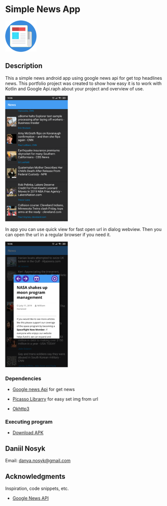 





# Simple News App
<p align="left">
  <img src="app/src/main/assets/icon.png" width="100" title="hover text">
</p>



## Description

This a simple news android app using google news api for get top headlines news. This portfolio project was created to show how easy it is to work with Kotlin and Google Api.raph about your project and overview of use.

<p align="left">
  <img src="app/src/main/assets/screen1.png" width="200" title="hover text">
</p>

In app you can use quick view for fast open url in dialog webview. Then you can open the url in a regular browser if you need it.

<p align="left">
  <img src="app/src/main/assets/screen2.png" width="200" title="hover text">
</p>

### Dependencies

* [Google news Api](https://newsapi.org/s/google-news-api) 
for get news

* [Picasso Librarry](https://github.com/square/picasso) 
for easy set img from url

* [Okhttp3](https://github.com/square/okhttp/tree/master/okhttp/src/main/java/okhttp3) 


### Executing program
* [Download APK](https://github.com/infinitum1984/SimpleNewsAndroidApp/blob/master/app/src/main/assets/Simple%20News%20App.apk) 



## Daniil Nosyk

Email: danya.nosyk@gmail.com

## Acknowledgments

Inspiration, code snippets, etc.
* [Google News API](https://newsapi.org/s/google-news-api)

